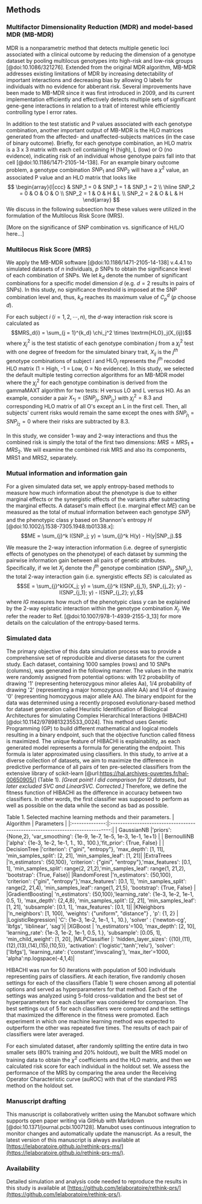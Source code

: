## Methods

### Multifactor Dimensionality Reduction (MDR) and model-based MDR (MB-MDR)
MDR is a nonparametric method that detects multiple genetic loci associated with a clinical outcome by reducing the dimension of a genotype dataset by pooling multilocus genotypes into high-risk and low-risk groups [@doi:10.1086/321276].
Extended from the original MDR algorithm, MB-MDR addresses existing limitations of MDR by increasing detectability of important interactions and decreasing bias by allowing O labels for individuals with no evidence for abberant risk.
Several improvements have been made to MB-MDR since it was first introduced in 2009, and its current implementation efficiently and effectively detects multiple sets of significant gene-gene interactions in relation to a trait of interest while efficiently controlling type I error rates.

In addition to the test statistic and P values associated with each genotype combination, another important output of MB-MDR is the HLO matrices generated from the affected- and unaffected-subjects matrices (in the case of binary outcome).
Briefly, for each genotype combination, an HLO matrix is a 3 x 3 matrix with each cell containing H (high), L (low) or O (no evidence), indicating risk of an individual whose genotype pairs fall into that cell [@doi:10.1186/1471-2105-14-138].
For an example binary outcome problem, a genotype combination $SNP_1$ and $SNP_2$ will have a $\chi^2$ value, an associated P value and an HLO matrix that looks like
$$ \begin{array}{l|ccc}
& SNP_1 = 0 & SNP_1 = 1 & SNP_1 = 2   \\
\hline
SNP_2 = 0 & O        & O        & O \\
SNP_2 = 1 & O        & H        & L \\
SNP_2 = 2 & O        & L        & H
\end{array}
$$
We discuss in the following subsection how these values were utilized in the formulation of the Multilocus Risk Score (MRS).

[More on the significance of SNP combination vs. significance of H/L/O here...]

### Multilocus Risk Score (MRS)
We apply the MB-MDR software [@doi:10.1186/1471-2105-14-138] v.4.4.1 to simulated datasets of $n$ individuals, $p$ SNPs to obtain the significance level of each combination of SNPs.
We let $k_d$ denote the number of significant combinations for a specific model dimension $d$ (e.g. $d = 2$ results in pairs of SNPs).
In this study, no significance threshold is imposed at the SNP combination level and, thus, $k_d$ reaches its maximum value of $C^d_p$ ($p$ choose $d$).

For each subject $i$ ($i = 1,2, \dotsm, n$), the $d$-way interaction risk score is calculated as
$$MRS_d(i) = \sum_{j = 1}^{k_d} \chi_j^2 \times \textrm{HLO}_j(X_{ij})$$
where $\chi_j^2$ is the test statistic of each genotype combination $j$ from a $\chi_j^2$ test with one degree of freedom for the simulated binary trait, $X_{ij}$ is the $j^{th}$ genotype combinations of subject $i$ and $\textrm{HLO}_j$ represents the $j^{th}$ recoded HLO matrix (1 = High, -1 = Low, 0 = No evidence).
In this study, we selected the default multiple testing correction algorithms for an MB-MDR model where the $\chi_j^2$ for each genotype combination is derived from the gammaMAXT algorithm for two tests: H versus LO and L versus HO.
As an example, consider a pair $X_{*j} = (SNP_{j_1}, SNP_{j_2})$ with $\chi_j^2=8.3$ and corresponding HLO matrix of all O's except an L in the first cell.
Then, all subjects' current risks would remain the same except the ones with $SNP_{j_1} = SNP_{j_2} = 0$ where their risks are subtracted by 8.3.

In this study, we consider 1-way and 2-way interactions and thus the combined risk is simply the total of the first two dimensions: $MRS = MRS_1 + MRS_2$.
We will examine the combined risk MRS and also its components, MRS1 and MRS2, separately.

### Mutual information and information gain
For a given simulated data set, we apply entropy-based methods to measure how much information about the phenotype is due to either marginal effects or the synergistic effects of the variants after subtracting the marginal effects.
A dataset's main effect (i.e. marginal effect $ME$) can be measured as the total of mutual information between each genotype $SNP_j$ and the phenotypic class $y$ based on Shannon's entropy $H$ [@doi:10.1002/j.1538-7305.1948.tb01338.x]:
$$ME = \sum_{j}^k I(SNP_j; y) = \sum_{j}^k H(y) - H(y|SNP_j).$$

We measure the 2-way interaction information (i.e. degree of synergistic effects of genotypes on the phenotype) of each dataset by summing the pairwise information gain between all pairs of genetic attributes.
Specifically, if we let $X_j$ denote the $j^{th}$ genotype combination $(SNP_{j_1}, SNP_{j_2})$, the total 2-way interaction gain (i.e. synergistic effects $SE$) is calculated as 
$$SE = \sum_{j}^kIG(X_j; y) = \sum_{j}^k I(SNP_{j_1}, SNP_{j_2}; y) - I(SNP_{j_1}; y) - I(SNP_{j_2}; y),$$
where $IG$ measures how much of the phenotypic class $y$ can be explained by the 2-way epistatic interaction within the genotype combination $X_j$.
We refer the reader to Ref. [@doi:10.1007/978-1-4939-2155-3_13] for more details on the calculation of the entropy-based terms.

### Simulated data
The primary objective of this data simulation process was to provide a comprehensive set of reproducible and diverse datasets for the current study.
Each dataset, containing 1000 samples (rows) and 10 SNPs (columns), was generated in the following manner.
The values in the matrix were randomly assigned from potential options: with 1/2 probability of drawing '1' (representing heterozygous minor alleles Aa), 1/4 probability of drawing '2' (representing a major homozygous allele AA) and 1/4 of drawing '0' (representing homozygous major allele AA). 
The binary endpoint for the data was determined using a recently proposed evolutionary-based method for dataset generation called Heuristic Identification of Biological Architectures for simulating Complex Hierarchical Interactions (HIBACHI) [@doi:10.1142/9789813235533_0024].
This method uses Genetic Programming (GP) to build different mathematical and logical models resulting in a binary endpoint, such that the objective function called fitness is maximized. 
The unique feature of HIBACHI is explainability, as each generated model represents a formula for generating the endpoint. 
This formula is later approximated using classifiers.
In this study, to arrive at a diverse collection of datasets, we aim to maximize the difference in predictive performance of all pairs of ten pre-selected classifiers from the extensive library of scikit-learn [@url:https://hal.archives-ouvertes.fr/hal-00650905/] (Table 1).
*[Great point! I did comparison for 12 datasets, but later excluded SVC and LinearSVC. Corrected.]*
Therefore, we define the fitness function of HIBACHI as the difference in accuracy between two classifiers. In other words, the first classifier was supposed to perform as well as possible on the data while the second as bad as possible.

Table 1. Selected machine learning methods and their parameters.
| Algorithm      |                             Parameters                                         |
|:--------------:|:------------------------------------------------------------------------------:|
| GaussianNB     |'priors': {None,2}, 'var_smoothing': {1e-9, 1e-7, 1e-5, 1e-3, 1e-1, 1e+1}       |
| BernoulliNB    |'alpha': {1e-3, 1e-2, 1e-1, 1., 10., 100.},'fit_prior': {True, False}           |
| DecisionTree   |'criterion': {"gini", "entropy"}, 'max_depth': [1, 11], 'min_samples_split': [2, 21], 'min_samples_leaf': [1, 21]|
|ExtraTrees      |'n_estimators': {50,100}, 'criterion': {"gini", "entropy"},'max_features': [0.1, 1], 'min_samples_split': range(2, 21,2),'min_samples_leaf': range(1, 21,2), 'bootstrap': {True, False}|
|RandomForest    |'n_estimators': {50,100}, 'criterion': {"gini", "entropy"},'max_features': [0.1, 1], 'min_samples_split': range(2, 21,4), 'min_samples_leaf':  range(1, 21,5), 'bootstrap': {True, False}                 |
|GradientBoosting|  'n_estimators': {50,100},'learning_rate': {1e-3, 1e-2, 1e-1, 0.5, 1}, 'max_depth': {2,4,8}, 'min_samples_split': [2, 21], 'min_samples_leaf': [1, 21], 'subsample': [0.1, 1], 'max_features': [0.1, 1]|
|KNeighbors      |'n_neighbors': [1, 100], 'weights': {"uniform", "distance"} , 'p': {1, 2}   |
|LogisticRegression| 'C': {1e-3, 1e-2, 1e-1, 1., 10.}, 'solver' : {'newton-cg', 'lbfgs', 'liblinear', 'sag'}|
|XGBoost     | 'n_estimators'=100, 'max_depth': [2, 10], 'learning_rate': {1e-3, 1e-2, 1e-1, 0.5, 1.}, 'subsample': [0.05, 1], 'min_child_weight': [1, 20],
|MLPClassifier |: 'hidden_layer_sizes': {(10),(11),(12),(13),(14),(15),(10,5)},  'activation': {'logistic','tanh','relu'}, 'solver': ['lbfgs'], 'learning_rate': {'constant','invscaling'}, 'max_iter'=1000, 'alpha':np.logspace(-4,1,4)|

HIBACHI was run for 50 iterations with population of 500 individuals representing pairs of classifiers.
At each iteration, five randomly chosen settings for each of the classifiers (Table 1) were chosen among all potential options and served as hyperparameters for that method.
Each of the settings was analyzed using 5-fold cross-validation and the best set of hyperparameters for each classifier was considered for comparison. 
The best settings out of 5 for each classifiers were compared and the settings that maximized the difference in the fitness were promoted.
Each experiment in which one machine learning method was expected to outperform the other was repeated five times.
The results of each pair of classifiers were later averaged.

For each simulated dataset, after randomly splitting the entire data in two smaller sets (80% training and 20% holdout), we built the MRS model on training data to obtain the $\chi^2$ coefficients and the HLO matrix, and then we calculated risk score for each individual in the holdout set.
We assess the performance of the MRS by comparing the area under the Receiving Operator Characteristic curve (auROC) with that of the standard PRS method on the holdout set.

### Manuscript drafting
This manuscript is collaboratively written using the Manubot software which supports open paper writing via GitHub with Markdown [@doi:10.1371/journal.pcbi.1007128].
Manubot uses continuous integration to monitor changes and automatically update the manuscript.
As a result, the latest version of this manuscript is always available at [https://lelaboratoire.github.io/rethink-prs-ms/](https://lelaboratoire.github.io/rethink-prs-ms/).


### Availability
Detailed simulation and analysis code needed to reproduce the results in this study is available at [https://github.com/lelaboratoire/rethink-prs/](https://github.com/lelaboratoire/rethink-prs/).

